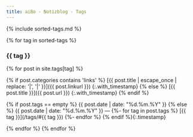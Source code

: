 ```yaml
---
title: aiBo - Notizblog - Tags
---
```

{% include sorted-tags.md %}

{% for tag in sorted-tags %}
### {{ tag }}

{% for post in site.tags[tag] %}

{% if post.categories contains 'links' %}
[{{ post.title | escape_once | replace: '|', '&#124;' }}]({{ post.linkurl }})
{:.with_timestamp}
{% else %}
[{{ post.title }}]({{ post.url }})
{:.with_timestamp}
{% endif %}

{% if post.tags == empty %}
{{ post.date | date: "%d.%m.%Y" }}
{% else %}
{{ post.date | date: "%d.%m.%Y" }}  —
{%- for tag in post.tags %}
  [{{ tag }}](/tags/#{{ tag }})
{%- endfor %}
{% endif %}{:.timestamp}

{% endfor %}
{% endfor %}
